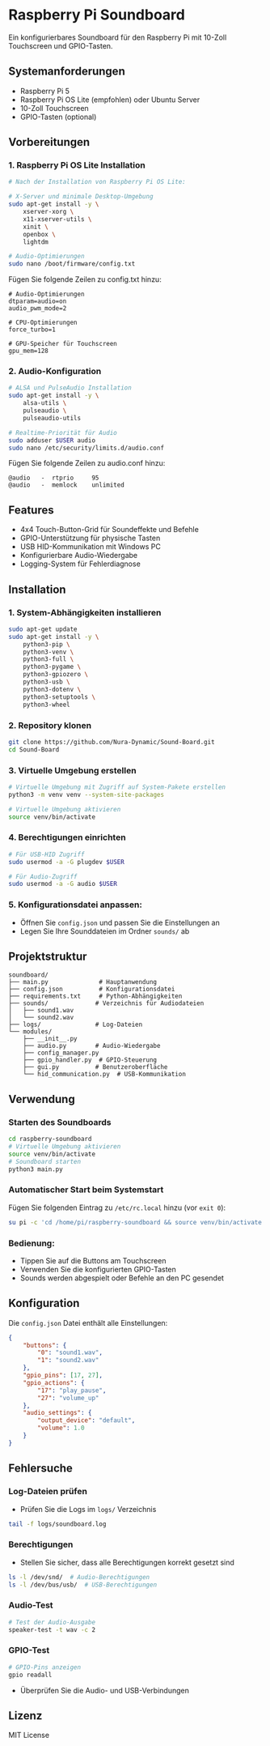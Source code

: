 # Raspberry Pi Soundboard

Ein konfigurierbares Soundboard für den Raspberry Pi mit 10-Zoll Touchscreen und GPIO-Tasten.

## Systemanforderungen

- Raspberry Pi 5
- Raspberry Pi OS Lite (empfohlen) oder Ubuntu Server
- 10-Zoll Touchscreen
- GPIO-Tasten (optional)

## Vorbereitungen

### 1. Raspberry Pi OS Lite Installation

```bash
# Nach der Installation von Raspberry Pi OS Lite:

# X-Server und minimale Desktop-Umgebung
sudo apt-get install -y \
    xserver-xorg \
    x11-xserver-utils \
    xinit \
    openbox \
    lightdm

# Audio-Optimierungen
sudo nano /boot/firmware/config.txt
```

Fügen Sie folgende Zeilen zu config.txt hinzu:
```
# Audio-Optimierungen
dtparam=audio=on
audio_pwm_mode=2

# CPU-Optimierungen
force_turbo=1

# GPU-Speicher für Touchscreen
gpu_mem=128
```

### 2. Audio-Konfiguration

```bash
# ALSA und PulseAudio Installation
sudo apt-get install -y \
    alsa-utils \
    pulseaudio \
    pulseaudio-utils

# Realtime-Priorität für Audio
sudo adduser $USER audio
sudo nano /etc/security/limits.d/audio.conf
```

Fügen Sie folgende Zeilen zu audio.conf hinzu:
```
@audio   -  rtprio     95
@audio   -  memlock    unlimited
```

## Features

- 4x4 Touch-Button-Grid für Soundeffekte und Befehle
- GPIO-Unterstützung für physische Tasten
- USB HID-Kommunikation mit Windows PC
- Konfigurierbare Audio-Wiedergabe
- Logging-System für Fehlerdiagnose

## Installation

### 1. System-Abhängigkeiten installieren

```bash
sudo apt-get update
sudo apt-get install -y \
    python3-pip \
    python3-venv \
    python3-full \
    python3-pygame \
    python3-gpiozero \
    python3-usb \
    python3-dotenv \
    python3-setuptools \
    python3-wheel
```

### 2. Repository klonen

```bash
git clone https://github.com/Nura-Dynamic/Sound-Board.git
cd Sound-Board
```

### 3. Virtuelle Umgebung erstellen

```bash
# Virtuelle Umgebung mit Zugriff auf System-Pakete erstellen
python3 -m venv venv --system-site-packages

# Virtuelle Umgebung aktivieren
source venv/bin/activate
```

### 4. Berechtigungen einrichten

```bash
# Für USB-HID Zugriff
sudo usermod -a -G plugdev $USER

# Für Audio-Zugriff
sudo usermod -a -G audio $USER
```

### 5. Konfigurationsdatei anpassen:
- Öffnen Sie `config.json` und passen Sie die Einstellungen an
- Legen Sie Ihre Sounddateien im Ordner `sounds/` ab

## Projektstruktur

```
soundboard/
├── main.py              # Hauptanwendung
├── config.json          # Konfigurationsdatei
├── requirements.txt     # Python-Abhängigkeiten
├── sounds/             # Verzeichnis für Audiodateien
│   ├── sound1.wav
│   └── sound2.wav
├── logs/               # Log-Dateien
└── modules/
    ├── __init__.py
    ├── audio.py        # Audio-Wiedergabe
    ├── config_manager.py
    ├── gpio_handler.py  # GPIO-Steuerung
    ├── gui.py          # Benutzeroberfläche
    └── hid_communication.py  # USB-Kommunikation
```

## Verwendung

### Starten des Soundboards

```bash
cd raspberry-soundboard
# Virtuelle Umgebung aktivieren
source venv/bin/activate
# Soundboard starten
python3 main.py
```

### Automatischer Start beim Systemstart

Fügen Sie folgenden Eintrag zu `/etc/rc.local` hinzu (vor `exit 0`):

```bash
su pi -c 'cd /home/pi/raspberry-soundboard && source venv/bin/activate && python3 main.py &'
```

### Bedienung:
- Tippen Sie auf die Buttons am Touchscreen
- Verwenden Sie die konfigurierten GPIO-Tasten
- Sounds werden abgespielt oder Befehle an den PC gesendet

## Konfiguration

Die `config.json` Datei enthält alle Einstellungen:

```json
{
    "buttons": {
        "0": "sound1.wav",
        "1": "sound2.wav"
    },
    "gpio_pins": [17, 27],
    "gpio_actions": {
        "17": "play_pause",
        "27": "volume_up"
    },
    "audio_settings": {
        "output_device": "default",
        "volume": 1.0
    }
}
```

## Fehlersuche

### Log-Dateien prüfen
- Prüfen Sie die Logs im `logs/` Verzeichnis
```bash
tail -f logs/soundboard.log
```

### Berechtigungen
- Stellen Sie sicher, dass alle Berechtigungen korrekt gesetzt sind
```bash
ls -l /dev/snd/  # Audio-Berechtigungen
ls -l /dev/bus/usb/  # USB-Berechtigungen
```

### Audio-Test
```bash
# Test der Audio-Ausgabe
speaker-test -t wav -c 2
```

### GPIO-Test
```bash
# GPIO-Pins anzeigen
gpio readall
```

- Überprüfen Sie die Audio- und USB-Verbindungen

## Lizenz

MIT License
